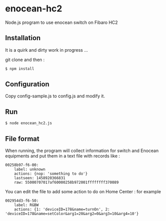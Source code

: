 # enocean-hc2

Node.js program to use enocean switch on Fibaro HC2

## Installation

It is a quirk and dirty work in progress ...

git clone and then :
```sh
$ npm install
```

## Configuration

Copy config-sample.js to config.js and modify it.

## Run

```sh
$ node enocean_hc2.js
```
## File format

When running, the program will collect information for switch and Enocean equipments and put them in a text file with records like :

```
00258b97-f6-00:
    label: unknown
    actions: {nop: 'something to do'}
    lastseen: 1458920366831
    raw: 55000707017af60000258b972001ffffffff370089
```

You can edit the file to add some action to do on Home Center : for example

```
002954d3-f6-50:
    label: RGBW
    actions: {1: 'deviceID=178&name=turnOn', 2: 'deviceID=178&name=setColor&arg1=20&arg2=0&arg3=10&arg4=10'}
```

